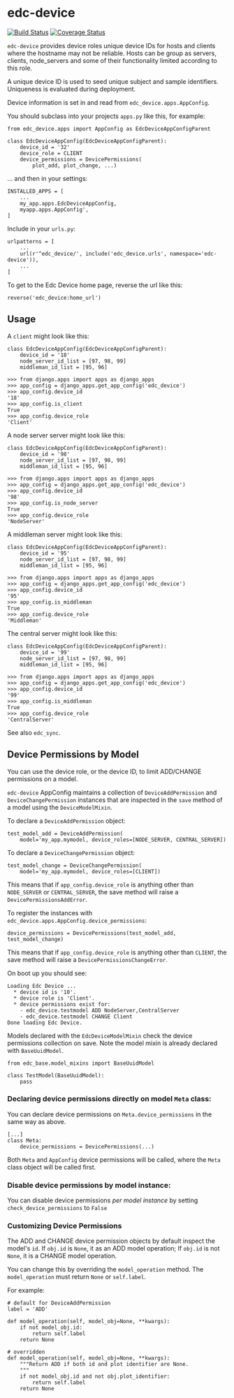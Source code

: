 # edc-device

[![Build Status](https://travis-ci.org/botswana-harvard/edc-device.svg?branch=develop)](https://travis-ci.org/botswana-harvard/edc-device) [![Coverage Status](https://coveralls.io/repos/github/botswana-harvard/edc-device/badge.svg?branch=develop)](https://coveralls.io/github/botswana-harvard/edc-device?branch=develop)

`edc-device` provides device roles unique device IDs for hosts and clients where the hostname may not be reliable. Hosts can be group as servers, clients, node_servers and some of their functionality limited according to this role.

A unique device ID is used to seed unique subject and sample identifiers. Uniqueness is evaluated during deployment.

Device information is set in and read from `edc_device.apps.AppConfig`.

You should subclass into your projects `apps.py` like this, for example:

    from edc_device.apps import AppConfig as EdcDeviceAppConfigParent
    
    class EdcDeviceAppConfig(EdcDeviceAppConfigParent):
        device_id = '32'
        device_role = CLIENT
        device_permissions = DevicePermissions(
            plot_add, plot_change, ...)

... and then in your settings:

    INSTALLED_APPS = [
        ...
        my_app.apps.EdcDeviceAppConfig,
        myapp.apps.AppConfig',
    ]

Include in your `urls.py`:

    urlpatterns = [
        ...
        url(r'^edc_device/', include('edc_device.urls', namespace='edc-device')),
        ...
    ]
    
To get to the Edc Device home page, reverse the url like this:

    reverse('edc_device:home_url')


## Usage
    

A `client` might look like this:

    class EdcDeviceAppConfig(EdcDeviceAppConfigParent):
        device_id = '18'
    	node_server_id_list = [97, 98, 99]
    	middleman_id_list = [95, 96]

	>>> from django.apps import apps as django_apps
	>>> app_config = django_apps.get_app_config('edc_device')
	>>> app_config.device_id
	'18'
	>>> app_config.is_client
	True
    >>> app_config.device_role
    'Client'

A node server server might look like this:

    class EdcDeviceAppConfig(EdcDeviceAppConfigParent):
        device_id = '98'
        node_server_id_list = [97, 98, 99]
        middleman_id_list = [95, 96]

    >>> from django.apps import apps as django_apps
    >>> app_config = django_apps.get_app_config('edc_device')
    >>> app_config.device_id
    '98'
    >>> app_config.is_node_server
    True
    >>> app_config.device_role
    'NodeServer'

A middleman server might look like this:

    class EdcDeviceAppConfig(EdcDeviceAppConfigParent):
        device_id = '95'
        node_server_id_list = [97, 98, 99]
        middleman_id_list = [95, 96]

    >>> from django.apps import apps as django_apps
    >>> app_config = django_apps.get_app_config('edc_device')
    >>> app_config.device_id
    '95'
    >>> app_config.is_middleman
    True
    >>> app_config.device_role
    'Middleman'

The central server might look like this:

    class EdcDeviceAppConfig(EdcDeviceAppConfigParent):
        device_id = '99'
        node_server_id_list = [97, 98, 99]
        middleman_id_list = [95, 96]

    >>> from django.apps import apps as django_apps
    >>> app_config = django_apps.get_app_config('edc_device')
    >>> app_config.device_id
    '99'
    >>> app_config.is_middleman
    True
    >>> app_config.device_role
    'CentralServer'


See also `edc_sync`.


## Device Permissions by Model

You can use the device role, or the device ID, to limit ADD/CHANGE permissions on a model.

`edc-device` AppConfig maintains a collection of `DeviceAddPermission` and `DeviceChangePermission` instances that are inspected in the `save` method of a model using the `DeviceModelMixin`.

To declare a `DeviceAddPermission` object:

    test_model_add = DeviceAddPermission(
        model='my_app.mymodel, device_roles=[NODE_SERVER, CENTRAL_SERVER])

To declare a `DeviceChangePermission` object:

    test_model_change = DeviceChangePermission(
        model='my_app.mymodel, device_roles=[CLIENT])

This means that if `app_config.device_role` is anything other than `NODE_SERVER` or `CENTRAL_SERVER`, the save method will raise a `DevicePermissionsAddError`.

To register the instances with `edc_device.apps.AppConfig.device_permissions`:

    device_permissions = DevicePermissions(test_model_add, test_model_change)

This means that if `app_config.device_role` is anything other than `CLIENT`, the save method will raise a `DevicePermissionsChangeError`.

On boot up you should see:

    Loading Edc Device ...
      * device id is '10'.
      * device role is 'Client'.
      * device permissions exist for:
        - edc_device.testmodel ADD NodeServer,CentralServer
        - edc_device.testmodel CHANGE Client
    Done loading Edc Device.

Models declared with the `EdcDeviceModelMixin` check the device permissions collection on save. Note the model mixin is already declared with `BaseUuidModel`.

    from edc_base.model_mixins import BaseUuidModel

    class TestModel(BaseUuidModel):
        pass
        

### Declaring device permissions directly on model `Meta` class:

You can declare device permissions on `Meta.device_permissions` in the same way as above.

    [...]
    class Meta:
        device_permissions = DevicePermissions(...)
        
Both `Meta` and `AppConfig` device permissions will be called, where the `Meta` class object will be called first.

### Disable device permissions by model instance:

You can disable device permissions _per model instance_ by setting `check_device_permissions` to `False`


### Customizing Device Permissions

The ADD and CHANGE device permission objects by default inspect the model's `id`. If `obj.id` is `None`, it as an ADD model operation; If `obj.id` is not `None`, it is a CHANGE model operation.

You can change this by overriding the `model_operation` method. The `model_operation` must return `None` or `self.label`.

For example:

    # default for DeviceAddPermission
    label = 'ADD'
    
    def model_operation(self, model_obj=None, **kwargs):
        if not model_obj.id:
            return self.label
        return None

    # overridden
    def model_operation(self, model_obj=None, **kwargs):
        """Return ADD if both id and plot identifier are None.
        """
        if not model_obj.id and not obj.plot_identifier:
            return self.label
        return None



        
